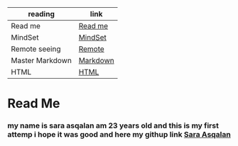 reading        | link
------------   | -------------
Read me        | [Read me](https://github.com/saraasqalan/reading-notes/blob/main/README.md)
MindSet        |[MindSet](https://github.com/saraasqalan/reading-notes/blob/main/MindSet.md)
Remote seeing  | [Remote](https://github.com/saraasqalan/reading-notes/blob/main/seeing.md)
Master Markdown| [Markdown](https://github.com/saraasqalan/reading-notes/blob/main/Mastering%20Markdown.md)
 HTML          | [HTML](https://github.com/saraasqalan/reading-notes/blob/main/html.md)

# Read Me
### my name is sara asqalan am 23 years old and this is my first attemp i hope it was good and here my githup link [Sara Asqalan](https://github.com/saraasqalan)
